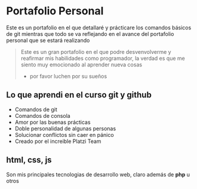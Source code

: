 # Portafolio Personal
Este es un portafolio en el que detallaré y prácticare los comandos básicos de git mientras que todo se va reflejando en el avance del portafolio personal que se estará realizando
> Este es un gran portafolio en el que podre desvenvolverme y reafirmar mis habilidades como programador, la verdad es que me siento muy emocionado al aprender nueva cosas
> * por favor luchen por su sueños

## Lo que aprendi en el curso git y github
* Comandos de git
* Comandos de consola
* Amor por las buenas prácticas
* Doble personalidad de algunas personas
* Solucionar conflictos sin caer en pánico
* Creado por el increible Platzi Team

## html, css, js
Son mis principales tecnologias de desarrollo web, claro además de **php** u otros
